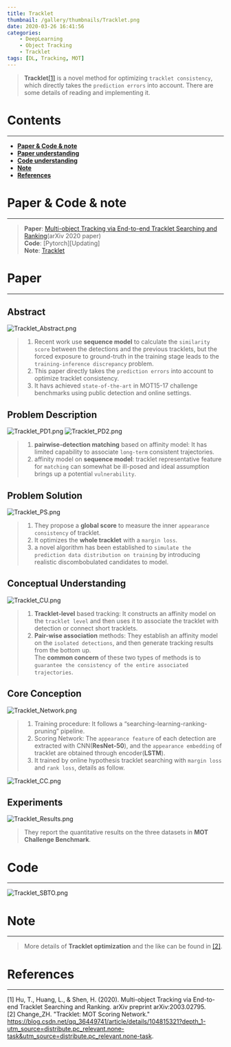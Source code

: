 ```yaml
---
title: Tracklet
thumbnail: /gallery/thumbnails/Tracklet.png
date: 2020-03-26 16:41:56
categories:
    - DeepLearning
    - Object Tracking
    - Tracklet
tags: [DL, Tracking, MOT]
---
```


> **Tracklet**[[1]](https://arxiv.org/abs/2003.02795) is a novel method for optimizing `tracklet consistency`, which directly takes the `prediction errors` into account. There are some details of reading and implementing it. 
<!-- more -->

# Contents
---
- **[Paper & Code & note](#Paper&Code&note)**
- **[Paper understanding](#Paper)**
- **[Code understanding](#Code)**
- **[Note](#Note)**
- **[References](#References)**

# Paper & Code & note
---
> **Paper**: [Multi-object Tracking via End-to-end Tracklet Searching and Ranking](https://arxiv.org/abs/2003.02795)(arXiv 2020 paper)  
> **Code**: [Pytorch][Updating]  
> **Note**: [Tracklet](https://github.com/Gojay001/DeepLearning-pwcn/tree/master/Tracking/Tracklet/Note)

# Paper
---
## Abstract
![Tracklet_Abstract.png](https://i.loli.net/2020/03/27/nxgNL3iSzwIy6Fr.png)
> 1. Recent work use **sequence model** to calculate the `similarity score` between the detections and the previous tracklets, but the forced exposure to ground-truth in the training stage leads to the `training-inference discrepancy` problem.  
> 2. This paper directly takes the `prediction errors` into account to optimize tracklet consistency.  
> 3. It havs achieved `state-of-the-art` in MOT15-17 challenge benchmarks using public detection and online settings.

## Problem Description
![Tracklet_PD1.png](https://i.loli.net/2020/03/27/zJ7hZow1cfXHgjI.png)
![Tracklet_PD2.png](https://i.loli.net/2020/03/27/xyDN9hWI5TbrZAF.png)
> 1. **pairwise-detection matching** based on affinity model: It has limited capability to associate `long-term` consistent trajectories.  
> 2. affinity model on **sequence model**: tracklet representative feature for `matching` can somewhat be ill-posed and ideal assumption brings up a potential `vulnerability`. 

## Problem Solution
![Tracklet_PS.png](https://i.loli.net/2020/03/27/FWGkirCulfpbhgv.png)
> 1. They propose a **global score** to measure the inner `appearance consistency` of tracklet.
> 2. It optimizes the **whole tracklet** with a `margin loss`.  
> 3. a novel algorithm has been established to `simulate the prediction data distribution on training` by introducing realistic discombobulated candidates to model.  

## Conceptual Understanding
![Tracklet_CU.png](https://i.loli.net/2020/03/27/3ZmrPFzwNvLkKUI.png)
> 1. **Tracklet-level** based tracking: It constructs an affinity model on the `tracklet level` and then uses it to associate the tracklet with detection or connect short tracklets.  
> 2. **Pair-wise association** methods: They establish an affinity model on the `isolated detections`, and then generate tracking results from the bottom up.  
> The **common concern** of these two types of methods is to `guarantee the consistency of the entire associated trajectories`. 

## Core Conception
![Tracklet_Network.png](https://i.loli.net/2020/03/27/219VSogiUlnLwqM.png)
> 1. Training procedure: It follows a “searching-learning-ranking-pruning” pipeline.  
> 2. Scoring Network: The `appearance feature` of each detection are extracted with CNN(**ResNet-50**), and the `appearance embedding` of tracklet are obtained through encoder(**LSTM**).  
> 3. It trained by online hypothesis tracklet searching with `margin loss` and `rank loss`, details as follow.

![Tracklet_CC.png](https://i.loli.net/2020/03/27/IxdSb8aVH3DBsOG.png)

## Experiments
![Tracklet_Results.png](https://i.loli.net/2020/03/27/qAfh2vIuDRWTtlX.png)  
> They report the quantitative results on the three datasets in **MOT Challenge Benchmark**.

# Code
---
![Tracklet_SBTO.png](https://i.loli.net/2020/03/27/CgTOnXJujhDeIsV.png)

# Note
---
> More details of **Tracklet optimization** and the like can be found in [[2]](https://blog.csdn.net/qq_36449741/article/details/104815321?depth_1-utm_source=distribute.pc_relevant.none-task&utm_source=distribute.pc_relevant.none-task).

# References
---
[1] Hu, T., Huang, L., & Shen, H. (2020). Multi-object Tracking via End-to-end Tracklet Searching and Ranking. arXiv preprint arXiv:2003.02795.  
[2] Change_ZH. "Tracklet: MOT Scoring Network." https://blog.csdn.net/qq_36449741/article/details/104815321?depth_1-utm_source=distribute.pc_relevant.none-task&utm_source=distribute.pc_relevant.none-task.